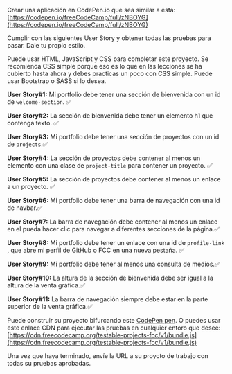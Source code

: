 Crear una aplicación en CodePen.io que sea similar a esta:
[https://codepen.io/freeCodeCamp/full/zNBOYG](https://codepen.io/freeCodeCamp/full/zNBOYG)

Cumplir con las siguientes User Story y obtener todas las pruebas para pasar.
 Dale tu propio estilo.

Puede usar HTML, JavaScript y CSS para completar este proyecto. Se recomienda
CSS simple porque eso es lo que en las lecciones se ha cubierto hasta ahora y
debes practicas un poco con CSS simple. Puede usar Bootstrap o SASS si lo desea.

__User Story#1:__ Mi portfolio debe tener una sección de bienvenida con un id de
``welcome-section``. :white_check_mark:

__User Story#2:__ La sección de bienvenida debe tener un elemento h1 que contenga
texto. :white_check_mark:

__User Story#3:__ Mi portfolio debe tener una sección  de proyectos con un id de
``projects``.:white_check_mark:

__User Story#4:__ La sección de proyectos debe contener al menos un elemento
con una clase de ``project-title`` para contener un proyecto. :white_check_mark:

__User Story#5:__ La sección de proyectos debe contener al menos un enlace a un
proyecto. :white_check_mark:

__User Story#6:__ Mi portfolio debe tener una barra de navegación con una id de
navbar.:white_check_mark:

__User Story#7:__ La barra de navegación debe contener al menos un enlace en el
pueda hacer clic para navegar a diferentes secciones de la página.:white_check_mark:

__User Story#8:__  Mi portfolio debe tener un enlace con una id de ``profile-link``
, que abre mi perfil de GitHub o FCC en una nueva pestaña. :white_check_mark:

__User Story#9:__ Mi portfolio debe tener al menos una consulta de medios.:white_check_mark:

__User Story#10:__ La altura de la sección de bienvenida debe ser igual a la altura
de la venta gráfica.:white_check_mark:

__User Story#11:__ La barra de navegación siempre debe estar en la parte superior
de la venta gráfica.:white_check_mark:


Puede construir su proyecto bifurcando este [CodePen pen](https://codepen.io/freeCodeCamp/pen/MJjpwO). O puedes usar este enlace CDN para ejecutar las pruebas en cualquier entoro que desee: [https://cdn.freecodecamp.org/testable-projects-fcc/v1/bundle.js](https://cdn.freecodecamp.org/testable-projects-fcc/v1/bundle.js)

Una vez que haya terminado, envíe la URL a su proycto de trabajo con todas su pruebas aprobadas.
